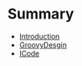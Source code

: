 # Summary

* [Introduction](README.md)
* [GroovyDesgin](groovydesgin/README.md)
* [ICode](icode/README)

